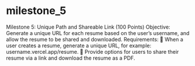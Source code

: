 # milestone_5

Milestone 5: Unique Path and Shareable Link (100 Points)
Objective:
Generate a unique URL for each resume based on the user’s username, and allow the resume to be
shared and downloaded.
Requirements:
 When a user creates a resume, generate a unique URL, for example:
username.vercel.app/resume.
 Provide options for users to share their resume via a link and download the resume as a
PDF. 
